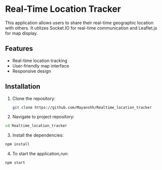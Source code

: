 # Real-Time Location Tracker

This application allows users to share their real-time geographic location with others. It utilizes Socket.IO for real-time communication and Leaflet.js for map display.

## Features

- Real-time location tracking
- User-friendly map interface
- Responsive design

## Installation

1. Clone the repository:
   ```bash
   git clone https://github.com/Mayanshh/Realtime_location_tracker
   ```
2. Navigate to project repository:
```bash
cd Realtime_location_tracker
```
3. Install the dependencies:
```bash
npm install
```
4. To start the application,run:
```bash
npm start
```

